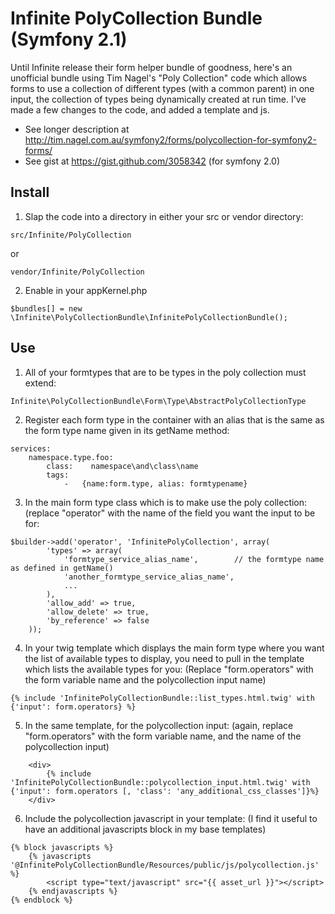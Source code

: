 
Infinite PolyCollection Bundle (Symfony 2.1)
================================

Until Infinite release their form helper bundle of goodness, here's an unofficial bundle using Tim Nagel's "Poly
Collection" code which allows forms to use a collection of different types (with a common parent) in one input, the
collection of types being dynamically created at run time. I've made a few changes to the code, and added a template and
js.

* See longer description at http://tim.nagel.com.au/symfony2/forms/polycollection-for-symfony2-forms/
* See gist at https://gist.github.com/3058342 (for symfony 2.0)

Install
--------

1. Slap the code into a directory in either your src or vendor directory:
```
src/Infinite/PolyCollection
```
or
```
vendor/Infinite/PolyCollection
```

2. Enable in your appKernel.php
```
$bundles[] = new \Infinite\PolyCollectionBundle\InfinitePolyCollectionBundle();
```

Use
-----

1. All of your formtypes that are to be types in the poly collection must extend:
```
Infinite\PolyCollectionBundle\Form\Type\AbstractPolyCollectionType
```

2. Register each form type in the container with an alias that is the same as the form type name given in its getName
method:
```
services:
    namespace.type.foo:
        class:    namespace\and\class\name
        tags:
            -   {name:form.type, alias: formtypename}
```

3. In the main form type class which is to make use the poly collection: (replace "operator" with the name of the field
you want the input to be for:
```
$builder->add('operator', 'InfinitePolyCollection', array(
        'types' => array(
            'formtype_service_alias_name',        // the formtype name as defined in getName()
            'another_formtype_service_alias_name',
            ...
        ),
        'allow_add' => true,
        'allow_delete' => true,
        'by_reference' => false
    ));
```

4. In your twig template which displays the main form type where you want the list of available types to display, you
need to pull in the template which lists the available types for you:
(Replace "form.operators" with the form variable name and the polycollection input name)
```
{% include 'InfinitePolyCollectionBundle::list_types.html.twig' with {'input': form.operators} %}
```

5. In the same template, for the polycollection input: (again, replace "form.operators" with the form variable name, and
the name of the polycollection input)
```
    <div>
        {% include 'InfinitePolyCollectionBundle::polycollection_input.html.twig' with {'input': form.operators [, 'class': 'any_additional_css_classes']}%}
    </div>
```

6. Include the polycollection javascript in your template: (I find it useful to have an additional javascripts block in
my base templates)
```
{% block javascripts %}
    {% javascripts '@InfinitePolyCollectionBundle/Resources/public/js/polycollection.js' %}
        <script type="text/javascript" src="{{ asset_url }}"></script>
    {% endjavascripts %}
{% endblock %}
```
